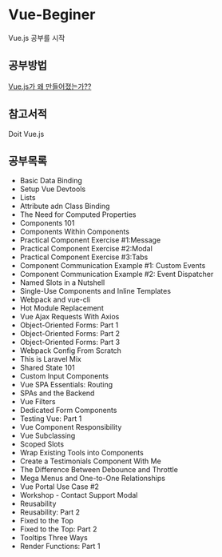 # Vue-Beginer
Vue.js 공부를 시작

## 공부방법

[Vue.js가 왜 만들어졌는가??](https://joshua1988.github.io/web-development/vuejs/vuejs-tutorial-for-beginner/)

## 참고서적
Doit Vue.js

## 공부목록

- Basic Data Binding
- Setup Vue Devtools
- Lists
- Attribute adn Class Binding
- The Need for Computed Properties
- Components 101
- Components Within Components
- Practical Component Exercise #1:Message
- Practical Component Exercise #2:Modal
- Practical Component Exercise #3:Tabs
- Component Communication Example #1: Custom Events
- Component Communication Example #2: Event Dispatcher
- Named Slots in a Nutshell
- Single-Use Components and Inline Templates
- Webpack and vue-cli
- Hot Module Replacement
- Vue Ajax Requests With Axios
- Object-Oriented Forms: Part 1
- Object-Oriented Forms: Part 2
- Object-Oriented Forms: Part 3
- Webpack Config From Scratch
- This is Laravel Mix
- Shared State 101
- Custom Input Components
- Vue SPA Essentials: Routing
- SPAs and the Backend
- Vue Filters
- Dedicated Form Components
- Testing Vue: Part 1
- Vue Component Responsibility
- Vue Subclassing
- Scoped Slots
- Wrap Existing Tools into Components
- Create a Testimonials Component With Me
- The Difference Between Debounce and Throttle
- Mega Menus and One-to-One Relationships
- Vue Portal Use Case #2
- Workshop - Contact Support Modal
- Reusability
- Reusability: Part 2
- Fixed to the Top
- Fixed to the Top: Part 2
- Tooltips Three Ways
- Render Functions: Part 1
